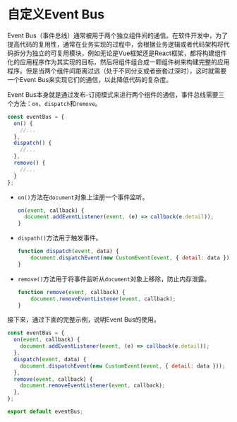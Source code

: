 # 自定义Event Bus

Event Bus（事件总线）通常被用于两个独立组件间的通信。在软件开发中，为了提高代码的复用性，通常在业务实现的过程中，会根据业务逻辑或者代码架构将代码拆分为独立的可复用模块，例如无论是Vue框架还是React框架，都将构建组件化的应用程序作为其实现的目标，然后将组件组合成一颗组件树来构建完整的应用程序。但是当两个组件间距离过远（处于不同分支或者嵌套过深时），这时就需要一个Event Bus来实现它们的通信，以此降低代码的复杂度。

Event Bus本身就是通过发布-订阅模式来进行两个组件的通信，事件总线需要三个方法：`on`、`dispatch`和`remove`。

```javascript
const eventBus = {
  on() {
    //...
  },
  dispatch() {
    //...
  },
  remove() {
    //...
  }
};
```

- `on()`方法在`document`对象上注册一个事件监听。

  ```javascript
  on(event, callback) {
    document.addEventListener(event, (e) => callback(e.detail));
  }
  ```

- `dispath()`方法用于触发事件。

  ```javascript
  function dispatch(event, data) {
      document.dispatchEvent(new CustomEvent(event, { detail: data }));
  }
  ```

- `remove()`方法用于将事件监听从`document`对象上移除，防止内存泄露。

  ```javascript
  function remove(event, callback) {
      document.removeEventListener(event, callback);
  }
  ```

接下来，通过下面的完整示例，说明Event Bus的使用。

```javascript
const eventBus = {
  on(event, callback) {
    document.addEventListener(event, (e) => callback(e.detail));
  },
  dispatch(event, data) {
    document.dispatchEvent(new CustomEvent(event, { detail: data }));
  },
  remove(event, callback) {
    document.removeEventListener(event, callback);
  },
};

export default eventBus;
```

